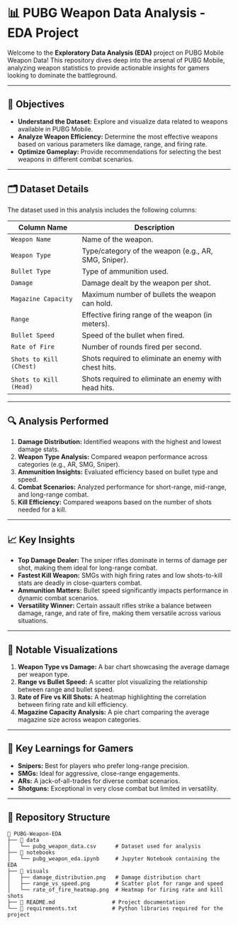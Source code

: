 # 📊 PUBG Weapon Data Analysis - EDA Project

Welcome to the **Exploratory Data Analysis (EDA)** project on PUBG Mobile Weapon Data! This repository dives deep into the arsenal of PUBG Mobile, analyzing weapon statistics to provide actionable insights for gamers looking to dominate the battleground.

---

## 🎯 Objectives

- **Understand the Dataset:** Explore and visualize data related to weapons available in PUBG Mobile.
- **Analyze Weapon Efficiency:** Determine the most effective weapons based on various parameters like damage, range, and firing rate.
- **Optimize Gameplay:** Provide recommendations for selecting the best weapons in different combat scenarios.

---

## 🗂️ Dataset Details

The dataset used in this analysis includes the following columns:

| Column Name            | Description                                                  |
|------------------------|--------------------------------------------------------------|
| `Weapon Name`          | Name of the weapon.                                          |
| `Weapon Type`          | Type/category of the weapon (e.g., AR, SMG, Sniper).         |
| `Bullet Type`          | Type of ammunition used.                                     |
| `Damage`               | Damage dealt by the weapon per shot.                         |
| `Magazine Capacity`    | Maximum number of bullets the weapon can hold.               |
| `Range`                | Effective firing range of the weapon (in meters).            |
| `Bullet Speed`         | Speed of the bullet when fired.                              |
| `Rate of Fire`         | Number of rounds fired per second.                           |
| `Shots to Kill (Chest)`| Shots required to eliminate an enemy with chest hits.        |
| `Shots to Kill (Head)` | Shots required to eliminate an enemy with head hits.         |

---

## 🔍 Analysis Performed

1. **Damage Distribution:** Identified weapons with the highest and lowest damage stats.
2. **Weapon Type Analysis:** Compared weapon performance across categories (e.g., AR, SMG, Sniper).
3. **Ammunition Insights:** Evaluated efficiency based on bullet type and speed.
4. **Combat Scenarios:** Analyzed performance for short-range, mid-range, and long-range combat.
5. **Kill Efficiency:** Compared weapons based on the number of shots needed for a kill.

---

## 📈 Key Insights

- **Top Damage Dealer:** The sniper rifles dominate in terms of damage per shot, making them ideal for long-range combat.
- **Fastest Kill Weapon:** SMGs with high firing rates and low shots-to-kill stats are deadly in close-quarters combat.
- **Ammunition Matters:** Bullet speed significantly impacts performance in dynamic combat scenarios.
- **Versatility Winner:** Certain assault rifles strike a balance between damage, range, and rate of fire, making them versatile across various situations.

---

## 📌 Notable Visualizations

1. **Weapon Type vs Damage:** A bar chart showcasing the average damage per weapon type.
2. **Range vs Bullet Speed:** A scatter plot visualizing the relationship between range and bullet speed.
3. **Rate of Fire vs Kill Shots:** A heatmap highlighting the correlation between firing rate and kill efficiency.
4. **Magazine Capacity Analysis:** A pie chart comparing the average magazine size across weapon categories.

---

## 🔗 Key Learnings for Gamers

- **Snipers:** Best for players who prefer long-range precision.
- **SMGs:** Ideal for aggressive, close-range engagements.
- **ARs:** A jack-of-all-trades for diverse combat scenarios.
- **Shotguns:** Exceptional in very close combat but limited in versatility.

---

## 📁 Repository Structure

```plaintext
📂 PUBG-Weapon-EDA
├── 📁 data
│   └── pubg_weapon_data.csv      # Dataset used for analysis
├── 📁 notebooks
│   └── pubg_weapon_eda.ipynb     # Jupyter Notebook containing the EDA
├── 📂 visuals
│   ├── damage_distribution.png   # Damage distribution chart
│   ├── range_vs_speed.png        # Scatter plot for range and speed
│   └── rate_of_fire_heatmap.png  # Heatmap for firing rate and kill shots
├── 📄 README.md                  # Project documentation
└── 📄 requirements.txt           # Python libraries required for the project


